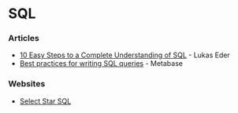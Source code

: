 # SQL

### Articles

* [10 Easy Steps to a Complete Understanding of SQL](https://blog.jooq.org/2016/03/17/10-easy-steps-to-a-complete-understanding-of-sql/) - Lukas Eder
* [Best practices for writing SQL queries](https://www.metabase.com/learn/building-analytics/sql-templates/sql-best-practices) - Metabase

### Websites

* [Select Star SQL](https://selectstarsql.com)
